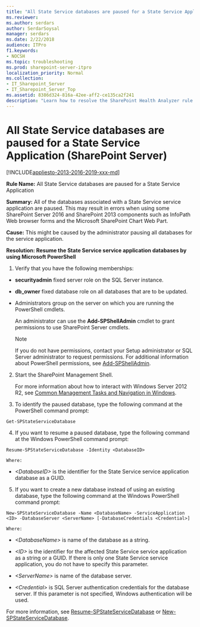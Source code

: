 ```yaml
---
title: "All State Service databases are paused for a State Service Application (SharePoint Server)"
ms.reviewer: 
ms.author: serdars
author: SerdarSoysal
manager: serdars
ms.date: 2/22/2018
audience: ITPro
f1.keywords:
- NOCSH
ms.topic: troubleshooting
ms.prod: sharepoint-server-itpro
localization_priority: Normal
ms.collection:
- IT_Sharepoint_Server
- IT_Sharepoint_Server_Top
ms.assetid: 8386d324-816a-42ee-aff2-ce135ca2f241
description: "Learn how to resolve the SharePoint Health Analyzer rule: All State Service databases are paused for a State Service Application."
---
```


# All State Service databases are paused for a State Service Application (SharePoint Server)

[!INCLUDE[appliesto-2013-2016-2019-xxx-md](../includes/appliesto-2013-2016-2019-xxx-md.md)]
  
 **Rule Name:** All State Service databases are paused for a State Service Application 
  
 **Summary:** All of the databases associated with a State Service service application are paused. This may result in errors when using some SharePoint Server 2016 and SharePoint 2013 components such as InfoPath Web browser forms and the Microsoft SharePoint Chart Web Part. 
  
 **Cause:** This might be caused by the administrator pausing all databases for the service application. 
  
 **Resolution: Resume the State Service service application databases by using Microsoft PowerShell**
  
1. Verify that you have the following memberships:
    
  - **securityadmin** fixed server role on the SQL Server instance. 
    
  - **db_owner** fixed database role on all databases that are to be updated. 
    
  - Administrators group on the server on which you are running the PowerShell cmdlets.
    
    An administrator can use the **Add-SPShellAdmin** cmdlet to grant permissions to use SharePoint Server cmdlets. 
    
    > [!NOTE]
    > If you do not have permissions, contact your Setup administrator or SQL Server administrator to request permissions. For additional information about PowerShell permissions, see [Add-SPShellAdmin](/powershell/module/sharepoint-server/Add-SPShellAdmin?view=sharepoint-ps). 
  
2. Start the SharePoint Management Shell.
    
    For more information about how to interact with Windows Server 2012 R2, see [Common Management Tasks and Navigation in Windows](/previous-versions/windows/it-pro/windows-server-2012-R2-and-2012/hh831491(v=ws.11)).
    
3. To identify the paused database, type the following command at the PowerShell command prompt:
    
  ```
  Get-SPStateServiceDatabase
  ```

4. If you want to resume a paused database, type the following command at the Windows PowerShell command prompt:
    
  ```
  Resume-SPStateServiceDatabase -Identity <DatabaseID>
  ```

    Where:
    
  -  _\<DatabaseID\>_ is the identifier for the State Service service application database as a GUID. 
    
5. If you want to create a new database instead of using an existing database, type the following command at the Windows PowerShell command prompt:
    
  ```
  New-SPStateServiceDatabase -Name <DatabaseName> -ServiceApplication <ID> -DatabaseServer <ServerName> [-DatabaseCredentials <Credential>] 
  ```

    Where:
    
  -  _\<DatabaseName\>_ is name of the database as a string. 
    
  -  _\<ID\>_ is the identifier for the affected State Service service application as a string or a GUID. If there is only one State Service service application, you do not have to specify this parameter. 
    
  -  _\<ServerName\>_ is name of the database server. 
    
  -  _\<Credential\>_ is SQL Server authentication credentials for the database server. If this parameter is not specified, Windows authentication will be used. 
    
For more information, see [Resume-SPStateServiceDatabase](/powershell/module/sharepoint-server/Resume-SPStateServiceDatabase?view=sharepoint-ps) or [New-SPStateServiceDatabase](/powershell/module/sharepoint-server/New-SPStateServiceDatabase?view=sharepoint-ps). 
